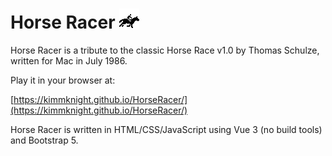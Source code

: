 # Horse Racer ![](horse.png)

Horse Racer is a tribute to the classic Horse Race v1.0 by Thomas Schulze, written for Mac in July 1986.

Play it in your browser at:

[https://kimmknight.github.io/HorseRacer/](https://kimmknight.github.io/HorseRacer/)

Horse Racer is written in HTML/CSS/JavaScript using Vue 3 (no build tools) and Bootstrap 5.
